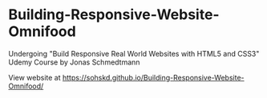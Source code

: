 # Building-Responsive-Website-Omnifood

Undergoing "Build Responsive Real World Websites with HTML5 and CSS3" Udemy Course by Jonas Schmedtmann

View website at https://sohskd.github.io/Building-Responsive-Website-Omnifood/
